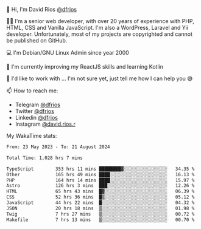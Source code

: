 👋 Hi, I'm David Rios [@dfrios](https://github.com/dfrios)

👨‍💻 I'm a senior web developer, with over 20 years of experience with PHP, HTML, CSS and Vanilla JavaScript. I'm also a WordPress, Laravel and Yii developer. Unfortunately, most of my projects are copyrighted and cannot be published on GitHub.

💻 I'm Debian/GNU Linux Admin since year 2000

🌱 I'm currently improving my ReactJS skills and learning Kotlin

💞️ I'd like to work with ... I'm not sure yet, just tell me how I can help you 😅


📫 How to reach me:
* Telegram [@dfrios](https://t.me/dfrios)
* Twitter [@dfrios](https://twitter.com/dfrios)
* Linkedin [@dfrios](https://linkedin.com/in/dfrios)
* Instagram [@david.rios.r](https://instagram.com/david.rios.r)



My WakaTime stats:
<!--START_SECTION:waka-->

```txt
From: 23 May 2023 - To: 21 August 2024

Total Time: 1,028 hrs 7 mins

TypeScript        353 hrs 11 mins ████████▓░░░░░░░░░░░░░░░░   34.35 %
Other             165 hrs 49 mins ████░░░░░░░░░░░░░░░░░░░░░   16.13 %
PHP               164 hrs 14 mins ████░░░░░░░░░░░░░░░░░░░░░   15.97 %
Astro             126 hrs 3 mins  ███░░░░░░░░░░░░░░░░░░░░░░   12.26 %
HTML              65 hrs 43 mins  █▓░░░░░░░░░░░░░░░░░░░░░░░   06.39 %
CSS               52 hrs 36 mins  █▒░░░░░░░░░░░░░░░░░░░░░░░   05.12 %
JavaScript        44 hrs 22 mins  █░░░░░░░░░░░░░░░░░░░░░░░░   04.32 %
JSON              20 hrs 18 mins  ▒░░░░░░░░░░░░░░░░░░░░░░░░   01.98 %
Twig              7 hrs 27 mins   ▒░░░░░░░░░░░░░░░░░░░░░░░░   00.72 %
Makefile          7 hrs 13 mins   ▒░░░░░░░░░░░░░░░░░░░░░░░░   00.70 %
```

<!--END_SECTION:waka-->

